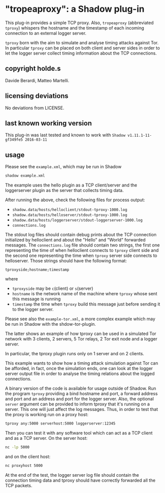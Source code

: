 "tropeaproxy": a Shadow plug-in
=========================

This plug-in provides a simple TCP proxy. Also, `tropeaproxy` (abbreviated `tproxy`) whispers the hostname and 
the timestamp of each incoming connection to an external logger server.

`tproxy` born with the aim to simulate and analyse timing attacks against Tor. 
In particular `tproxy` can be placed on both client and server sides in order to let 
the logger server collect timing information about the TCP connections.


copyright holde.s
-----------------
Davide Berardi, Matteo Martelli.

licensing deviations
--------------------

No deviations from LICENSE.

last known working version
--------------------------

This plug-in was last tested and known to work with `Shadow v1.11.1-11-gf349fe5 2016-03-11`

usage
-----

Please see the `example.xml`, which may be run in Shadow

```bash
shadow example.xml
```
The example uses the hello plugin as a TCP client/server and the loggerserver plugin as 
the server that collects timing data.

After running the above, check the following files for process output:

  + `shadow.data/hosts/helloclient/stdout-tproxy-1000.log`
  + `shadow.data/hosts/helloserver/stdout-tproxy-1000.log`
  + `shadow.data/hosts/loggerserver/stdout-loggerserver-1000.log`
  + `connections.log`

The stdout log files should contain debug prints about the TCP connection initialized by helloclient 
and about the "Hello" and "World" forwarded messages. 
The `connections.log` file
should contain two strings, the first one representing the time of when helloclient connects to `tproxy` client side and
the second one representing the time when `tproxy` server side connects to helloserver.
Those strings should have the following format:
```
tproxyside;hostname;timestamp
```
where
  + `tproxyside` may be `c`(client) or `s`(server)
  + `hostname` is the network name of the machine where `tproxy` whose sent this message is running
  + `timestamp` the time when `tproxy` build this message just before sending it to the logger server.

Please see also the `example-tor.xml`, a more complex example which may be run in Shadow with the shdow-tor-plugin.

The latter shows an example of how tproxy can be used in a simulated Tor network with 3 clients, 2 servers, 5 Tor relays, 2 Tor exit node and a logger server.

In particular, the tproxy plugin runs only on 1 server and on 2 clients.

This example wants to show how a timing attack simulation against Tor can be afforded,
in fact, once the simulation ends, one can look at the logger server output file in order to analyse 
the timing relations about the logged connections.

A binary version of the code is available for usage outside of Shadow.
Run the program `tproxy` providing a bind hostname and port, a forward address and port and an address and port for the logger server.
Also, the optional `server` argument can be provided to inform tproxy that it's running on a server. This one will just affect the log messages.
Thus, in order to test that the proxy is working run on a proxy host:
```bash
tproxy any:5000 serverhost:5000 loggerserver:12345
```
Then you can test it with any software tool which can act as a TCP client and as a TCP server.
On the server host:
```bash
nc -lp 5000
```
and on the client host:
```bash
nc proxyhost 5000 
```
At the end of the test, the logger server log file should contain the connection timing data and tproxy should have correctly forwarded 
all the TCP packets.
